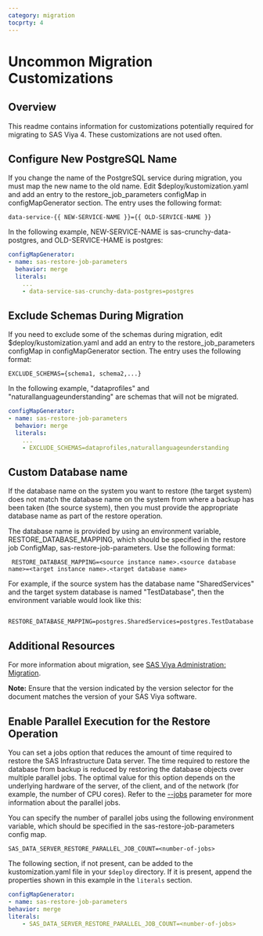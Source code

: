 ```yaml
---
category: migration
tocprty: 4
---
```


# Uncommon Migration Customizations

## Overview

This readme contains information for customizations potentially required for migrating to SAS Viya 4. These customizations are not used often.

## Configure New PostgreSQL Name

If you change the name of the PostgreSQL service during migration, you must map the new name to the old name. Edit $deploy/kustomization.yaml and add an entry to the restore_job_parameters configMap in configMapGenerator section. The entry uses the following format:

```
data-service-{{ NEW-SERVICE-NAME }}={{ OLD-SERVICE-NAME }}
```

In the following example, NEW-SERVICE-NAME is sas-crunchy-data-postgres, and OLD-SERVICE-HAME is postgres:

```yaml
configMapGenerator:
- name: sas-restore-job-parameters
  behavior: merge
  literals:
    ...
    - data-service-sas-crunchy-data-postgres=postgres
```

## Exclude Schemas During Migration

If you need to exclude some of the schemas during migration, edit $deploy/kustomization.yaml and add an entry to the restore_job_parameters configMap in configMapGenerator section. The entry uses the following format:

```
EXCLUDE_SCHEMAS={schema1, schema2,...}
```

In the following example, "dataprofiles" and "naturallanguageunderstanding" are schemas that will not be migrated.

```yaml
configMapGenerator:
- name: sas-restore-job-parameters
  behavior: merge
  literals:
    ...
    - EXCLUDE_SCHEMAS=dataprofiles,naturallanguageunderstanding
```

## Custom Database name

If the database name on the system you want to restore (the target system) does not match the database name on the system from where a backup has been taken (the source system), then you must provide the appropriate database name as part of the restore operation.

The database name is provided by using an environment variable, RESTORE_DATABASE_MAPPING, which should be specified in the restore job ConfigMap, sas-restore-job-parameters. Use the following format:

``` RESTORE_DATABASE_MAPPING=<source instance name>.<source database name>=<target instance name>.<target database name>```

For example, if the source system has the database name "SharedServices" and the target system database is named "TestDatabase", then the environment variable would look like this:

``` RESTORE_DATABASE_MAPPING=postgres.SharedServices=postgres.TestDatabase```

## Additional Resources

For more information about migration, see [SAS Viya Administration: Migration](https://documentation.sas.com/?softwareId=viyaadmin&softwareVersion=prod&docsetId=calmigration&docsetTarget=titlepage.htm).

**Note:** Ensure that the version indicated by the version selector for the document matches the version of your SAS Viya software.

## Enable Parallel Execution for the Restore Operation

You can set a jobs option that reduces the amount of time required to restore the SAS Infrastructure Data server. The time required to restore the database from backup is reduced by restoring the database objects over multiple parallel jobs. The optimal value for this option depends on the underlying hardware of the server, of the client, and of the network (for example, the number of CPU cores). Refer to the [--jobs](https://www.postgresql.org/docs/12/app-pgrestore.html "pg_restore documentation") parameter for more information about the parallel jobs. 

You can specify the number of parallel jobs using the following environment variable, which should be specified in the sas-restore-job-parameters config map.

`SAS_DATA_SERVER_RESTORE_PARALLEL_JOB_COUNT=<number-of-jobs>`

The following section, if not present, can be added to the kustomization.yaml file in your `$deploy` directory. If it is present, append the properties shown in this example in the `literals` section.

```yaml
configMapGenerator:
- name: sas-restore-job-parameters
behavior: merge
literals:
    - SAS_DATA_SERVER_RESTORE_PARALLEL_JOB_COUNT=<number-of-jobs>
```